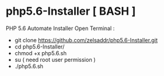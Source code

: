 # php5.6-Installer [ BASH ]
PHP 5.6 Automate Installer
Open Terminal :
- git clone https://github.com/zelsaddr/php5.6-Installer.git
- cd php5.6-Installer/
- chmod +x php5.6.sh
- su ( need root user permission )
- ./php5.6.sh
